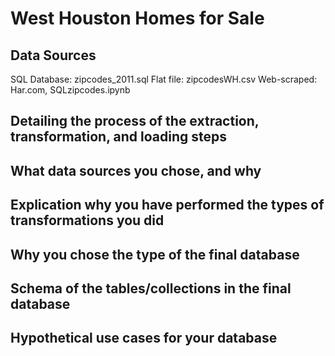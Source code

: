 # West Houston Homes for Sale

## Data Sources

SQL Database: zipcodes_2011.sql
Flat file: zipcodesWH.csv
Web-scraped: Har.com, SQLzipcodes.ipynb

## Detailing the process of the extraction, transformation, and loading steps


## What data sources you chose, and why


## Explication why you have performed the types of transformations you did


## Why you chose the type of the final database


## Schema of the tables/collections in the final database


## Hypothetical use cases for your database
